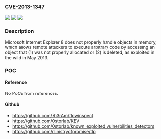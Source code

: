 ### [CVE-2013-1347](https://cve.mitre.org/cgi-bin/cvename.cgi?name=CVE-2013-1347)
![](https://img.shields.io/static/v1?label=Product&message=n%2Fa&color=blue)
![](https://img.shields.io/static/v1?label=Version&message=n%2Fa&color=blue)
![](https://img.shields.io/static/v1?label=Vulnerability&message=n%2Fa&color=brighgreen)

### Description

Microsoft Internet Explorer 8 does not properly handle objects in memory, which allows remote attackers to execute arbitrary code by accessing an object that (1) was not properly allocated or (2) is deleted, as exploited in the wild in May 2013.

### POC

#### Reference
No PoCs from references.

#### Github
- https://github.com/7h3rAm/flowinspect
- https://github.com/Ostorlab/KEV
- https://github.com/Ostorlab/known_exploited_vulnerbilities_detectors
- https://github.com/ministryofpromise/tlp

